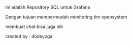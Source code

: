 Ini adalah Repository SQL untuk Grafana

Dengan tujuan mempermudah monitoring tim opensystem

membuat chat bisa juga nih

created by : dodeyoga
